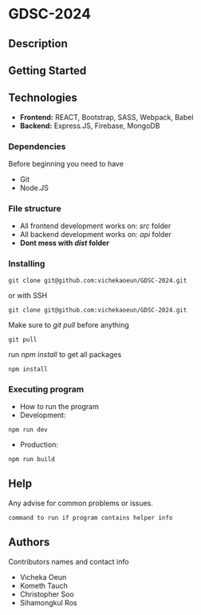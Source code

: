 # GDSC-2024
## Description
## Getting Started
## Technologies
* **Frontend:** REACT, Bootstrap, SASS, Webpack, Babel
* **Backend:** Express.JS, Firebase, MongoDB
### Dependencies
Before beginning you need to have
* Git
* Node.JS
### File structure
* All frontend development works on: *src* folder
* All backend development works on: *api* folder
* **Dont mess with *dist* folder**
### Installing

```
git clone git@github.com:vichekaoeun/GDSC-2024.git
```
or with SSH
```
git clone git@github.com:vichekaoeun/GDSC-2024.git
```
Make sure to *git pull* before anything
```
git pull
```
run *npm install* to get all packages
```
npm install
```
### Executing program

* How to run the program
* Development:
```
npm run dev
```
* Production:
```
npm run build
```

## Help

Any advise for common problems or issues.
```
command to run if program contains helper info
```

## Authors

Contributors names and contact info

* Vicheka Oeun
* Kometh Tauch
* Christopher Soo
* Sihamongkul Ros
